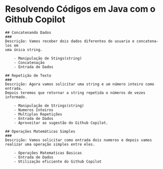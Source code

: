 # Resolvendo Códigos em Java com o Github Copilot

    ## Concatenando Dados
    ###
    Descrição: Vamos receber dois dados diferentes do usuario e concatena-los em 
    uma única string.

        - Manipulação de Stings(string)
        - Concatenação
        - Entrada de Dados

    ## Repetição de Texto
    ###
    Descrição: Agora vamos solicitar uma string e um número inteiro como entrada. 
    Depois teremos que retornar a string repetida o números de vezes informado.

        - Manipulação de Strings(string)
        - Numeros Inteiros
        - Multiplas Repetições
        - Entrada de Dados
        - Aproveitar as sugestão do Github Copilot.

    ## Operações Matemáticas Simples
    ###
    Descrição: Vamos solicitar como entrada dois numeros e depois vamos 
    realizar uma operação simples entre eles.

        - Operações Matematicas Basicas
        - Entrada de Dados
        - Utilização eficiente do Github Copilot 
